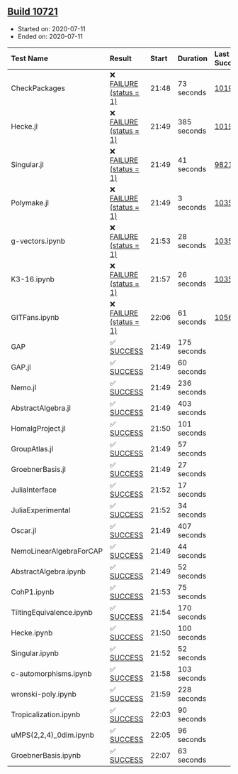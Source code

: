 ## [Build 10721](https://oscarci.mathematik.uni-kl.de/job/oscar/10721/)

* Started on: 2020-07-11
* Ended on: 2020-07-11

| Test Name    | Result | Start | Duration | Last Success | First Failure |
|:-------------|:-------|:------|:---------|:-------------|:--------------|
| CheckPackages | ❌ [FAILURE (status = 1)](https://oscarci.mathematik.uni-kl.de/job/oscar/10721/artifact/logs/build-10721/CheckPackages.log) | 21:48 | 73 seconds | [10197](https://oscarci.mathematik.uni-kl.de/job/oscar/10197/) | [10198](https://oscarci.mathematik.uni-kl.de/job/oscar/10198/) |
| Hecke.jl | ❌ [FAILURE (status = 1)](https://oscarci.mathematik.uni-kl.de/job/oscar/10721/artifact/logs/build-10721/Hecke.jl.log) | 21:49 | 385 seconds | [10197](https://oscarci.mathematik.uni-kl.de/job/oscar/10197/) | [10198](https://oscarci.mathematik.uni-kl.de/job/oscar/10198/) |
| Singular.jl | ❌ [FAILURE (status = 1)](https://oscarci.mathematik.uni-kl.de/job/oscar/10721/artifact/logs/build-10721/Singular.jl.log) | 21:49 | 41 seconds | [9821](https://oscarci.mathematik.uni-kl.de/job/oscar/9821/) | [9822](https://oscarci.mathematik.uni-kl.de/job/oscar/9822/) |
| Polymake.jl | ❌ [FAILURE (status = 1)](https://oscarci.mathematik.uni-kl.de/job/oscar/10721/artifact/logs/build-10721/Polymake.jl.log) | 21:49 | 3 seconds | [10356](https://oscarci.mathematik.uni-kl.de/job/oscar/10356/) | [10357](https://oscarci.mathematik.uni-kl.de/job/oscar/10357/) |
| g-vectors.ipynb | ❌ [FAILURE (status = 1)](https://oscarci.mathematik.uni-kl.de/job/oscar/10721/artifact/logs/build-10721/g-vectors.ipynb.log) | 21:53 | 28 seconds | [10356](https://oscarci.mathematik.uni-kl.de/job/oscar/10356/) | [10357](https://oscarci.mathematik.uni-kl.de/job/oscar/10357/) |
| K3-16.ipynb | ❌ [FAILURE (status = 1)](https://oscarci.mathematik.uni-kl.de/job/oscar/10721/artifact/logs/build-10721/K3-16.ipynb.log) | 21:57 | 26 seconds | [10356](https://oscarci.mathematik.uni-kl.de/job/oscar/10356/) | [10357](https://oscarci.mathematik.uni-kl.de/job/oscar/10357/) |
| GITFans.ipynb | ❌ [FAILURE (status = 1)](https://oscarci.mathematik.uni-kl.de/job/oscar/10721/artifact/logs/build-10721/GITFans.ipynb.log) | 22:06 | 61 seconds | [10566](https://oscarci.mathematik.uni-kl.de/job/oscar/10566/) | [10567](https://oscarci.mathematik.uni-kl.de/job/oscar/10567/) |
| GAP | ✅ [SUCCESS](https://oscarci.mathematik.uni-kl.de/job/oscar/10721/artifact/logs/build-10721/GAP.log) | 21:49 | 175 seconds |  |  |
| GAP.jl | ✅ [SUCCESS](https://oscarci.mathematik.uni-kl.de/job/oscar/10721/artifact/logs/build-10721/GAP.jl.log) | 21:49 | 60 seconds |  |  |
| Nemo.jl | ✅ [SUCCESS](https://oscarci.mathematik.uni-kl.de/job/oscar/10721/artifact/logs/build-10721/Nemo.jl.log) | 21:49 | 236 seconds |  |  |
| AbstractAlgebra.jl | ✅ [SUCCESS](https://oscarci.mathematik.uni-kl.de/job/oscar/10721/artifact/logs/build-10721/AbstractAlgebra.jl.log) | 21:49 | 403 seconds |  |  |
| HomalgProject.jl | ✅ [SUCCESS](https://oscarci.mathematik.uni-kl.de/job/oscar/10721/artifact/logs/build-10721/HomalgProject.jl.log) | 21:50 | 101 seconds |  |  |
| GroupAtlas.jl | ✅ [SUCCESS](https://oscarci.mathematik.uni-kl.de/job/oscar/10721/artifact/logs/build-10721/GroupAtlas.jl.log) | 21:49 | 57 seconds |  |  |
| GroebnerBasis.jl | ✅ [SUCCESS](https://oscarci.mathematik.uni-kl.de/job/oscar/10721/artifact/logs/build-10721/GroebnerBasis.jl.log) | 21:49 | 27 seconds |  |  |
| JuliaInterface | ✅ [SUCCESS](https://oscarci.mathematik.uni-kl.de/job/oscar/10721/artifact/logs/build-10721/JuliaInterface.log) | 21:52 | 17 seconds |  |  |
| JuliaExperimental | ✅ [SUCCESS](https://oscarci.mathematik.uni-kl.de/job/oscar/10721/artifact/logs/build-10721/JuliaExperimental.log) | 21:52 | 34 seconds |  |  |
| Oscar.jl | ✅ [SUCCESS](https://oscarci.mathematik.uni-kl.de/job/oscar/10721/artifact/logs/build-10721/Oscar.jl.log) | 21:49 | 407 seconds |  |  |
| NemoLinearAlgebraForCAP | ✅ [SUCCESS](https://oscarci.mathematik.uni-kl.de/job/oscar/10721/artifact/logs/build-10721/NemoLinearAlgebraForCAP.log) | 21:49 | 44 seconds |  |  |
| AbstractAlgebra.ipynb | ✅ [SUCCESS](https://oscarci.mathematik.uni-kl.de/job/oscar/10721/artifact/logs/build-10721/AbstractAlgebra.ipynb.log) | 21:49 | 52 seconds |  |  |
| CohP1.ipynb | ✅ [SUCCESS](https://oscarci.mathematik.uni-kl.de/job/oscar/10721/artifact/logs/build-10721/CohP1.ipynb.log) | 21:53 | 75 seconds |  |  |
| TiltingEquivalence.ipynb | ✅ [SUCCESS](https://oscarci.mathematik.uni-kl.de/job/oscar/10721/artifact/logs/build-10721/TiltingEquivalence.ipynb.log) | 21:54 | 170 seconds |  |  |
| Hecke.ipynb | ✅ [SUCCESS](https://oscarci.mathematik.uni-kl.de/job/oscar/10721/artifact/logs/build-10721/Hecke.ipynb.log) | 21:50 | 100 seconds |  |  |
| Singular.ipynb | ✅ [SUCCESS](https://oscarci.mathematik.uni-kl.de/job/oscar/10721/artifact/logs/build-10721/Singular.ipynb.log) | 21:52 | 52 seconds |  |  |
| c-automorphisms.ipynb | ✅ [SUCCESS](https://oscarci.mathematik.uni-kl.de/job/oscar/10721/artifact/logs/build-10721/c-automorphisms.ipynb.log) | 21:58 | 103 seconds |  |  |
| wronski-poly.ipynb | ✅ [SUCCESS](https://oscarci.mathematik.uni-kl.de/job/oscar/10721/artifact/logs/build-10721/wronski-poly.ipynb.log) | 21:59 | 228 seconds |  |  |
| Tropicalization.ipynb | ✅ [SUCCESS](https://oscarci.mathematik.uni-kl.de/job/oscar/10721/artifact/logs/build-10721/Tropicalization.ipynb.log) | 22:03 | 90 seconds |  |  |
| uMPS(2,2,4)_0dim.ipynb | ✅ [SUCCESS](https://oscarci.mathematik.uni-kl.de/job/oscar/10721/artifact/logs/build-10721/uMPS-2-2-4-_0dim.ipynb.log) | 22:05 | 96 seconds |  |  |
| GroebnerBasis.ipynb | ✅ [SUCCESS](https://oscarci.mathematik.uni-kl.de/job/oscar/10721/artifact/logs/build-10721/GroebnerBasis.ipynb.log) | 22:07 | 63 seconds |  |  |
